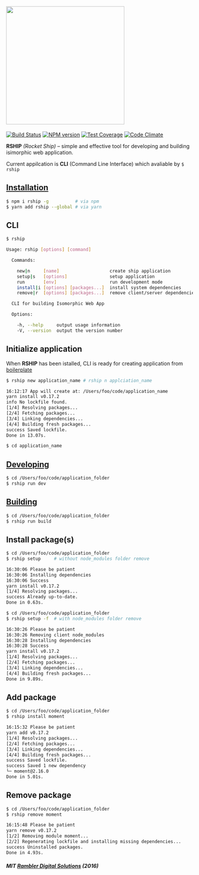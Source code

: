 # <a href='https://github.com/rambler-digital-solutions/rship'><img src='https://github.com/rambler-digital-solutions/rship/blob/master/docs/logo/logo.png?raw=true' width='319px'/></a>

[![Build Status](https://travis-ci.org/rambler-digital-solutions/rship.svg?branch=master)](https://travis-ci.org/rambler-digital-solutions/rship)
[![NPM version](https://badge.fury.io/js/rship.svg)](https://badge.fury.io/js/rship)
[![Test Coverage](https://codeclimate.com/github/rambler-digital-solutions/rship/badges/coverage.svg)](https://codeclimate.com/github/rambler-digital-solutions/rship/coverage)
[![Code Climate](https://codeclimate.com/github/rambler-digital-solutions/rship/badges/gpa.svg)](https://codeclimate.com/github/rambler-digital-solutions/rship)

**RSHIP** *(Rocket Ship)* – simple and effective tool for developing and building isimorphic web application.

Current appilcation is **CLI** (Command Line Interface) which avaliable by ```$ rship```

## [Installation](parts/installation.md)
```bash
$ npm i rship -g          # via npm
$ yarn add rship --global # via yarn
```

## CLI
```bash
$ rship

Usage: rship [options] [command]

  Commands:

    new|n     [name]                   create ship application
    setup|s   [options]                setup application
    run       [env]                    run development mode
    install|i [options] [packages...]  install system dependencies
    remove|r  [options] [packages...]  remove client/server dependencies

  CLI for building Isomorphic Web App

  Options:

    -h, --help     output usage information
    -V, --version  output the version number

```


## Initialize application
When **RSHIP** has been istalled, CLI is ready for creating application from [boilerplate](https://github.com/mrsum/rship-boilerplate)
```bash
$ rship new application_name # rship n applciation_name
```
```bash
16:12:17 App will create at: /Users/foo/code/application_name
yarn install v0.17.2
info No lockfile found.
[1/4] Resolving packages...
[2/4] Fetching packages...
[3/4] Linking dependencies...
[4/4] Building fresh packages...
success Saved lockfile.
Done in 13.07s.

$ cd application_name
```

## [Developing](parts/development.md)
```bash
$ cd /Users/foo/code/application_folder
$ rship run dev
```

## [Building](parts/building.md)
```bash
$ cd /Users/foo/code/application_folder
$ rship run build
```

## Install package(s)
```bash
$ cd /Users/foo/code/application_folder
$ rship setup     # without node_modules folder remove
```
```bash
16:30:06 Please be patient
16:30:06 Installing dependencies
16:30:06 Success
yarn install v0.17.2
[1/4] Resolving packages...
success Already up-to-date.
Done in 0.63s.
```

```bash
$ cd /Users/foo/code/application_folder
$ rship setup -f  # with node_modules folder remove
```
```bash
16:30:26 Please be patient
16:30:26 Removing client node_modules
16:30:28 Installing dependencies
16:30:28 Success
yarn install v0.17.2
[1/4] Resolving packages...
[2/4] Fetching packages...
[3/4] Linking dependencies...
[4/4] Building fresh packages...
Done in 9.89s.
```

## Add package
```bash
$ cd /Users/foo/code/application_folder
$ rship install moment
```
```bash
16:15:32 Please be patient
yarn add v0.17.2
[1/4] Resolving packages...
[2/4] Fetching packages...
[3/4] Linking dependencies...
[4/4] Building fresh packages...
success Saved lockfile.
success Saved 1 new dependency
└─ moment@2.16.0
Done in 5.01s.
```


## Remove package
```bash
$ cd /Users/foo/code/application_folder
$ rship remove moment
```
```bash
16:15:48 Please be patient
yarn remove v0.17.2
[1/2] Removing module moment...
[2/2] Regenerating lockfile and installing missing dependencies...
success Uninstalled packages.
Done in 4.93s.
```

##### MIT [Rambler Digital Solutions](https://github.com/rambler-digital-solutions) (2016)
